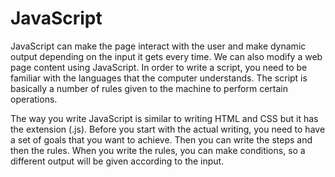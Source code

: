 # JavaScript
JavaScript can make the page interact with the user and make dynamic output depending on the input it gets every time. We can also modify a web page content using JavaScript. In order to write a script, you need to be familiar with the languages that the computer understands. The script is basically a number of rules given to the machine to perform certain operations.

The way you write JavaScript is similar to writing HTML and CSS but it has the extension (.js). Before you start with the actual writing, you need to have a set of goals that you want to achieve. Then you can write the steps and then the rules. When you write the rules, you can make conditions, so a different output will be given according to the input. 
